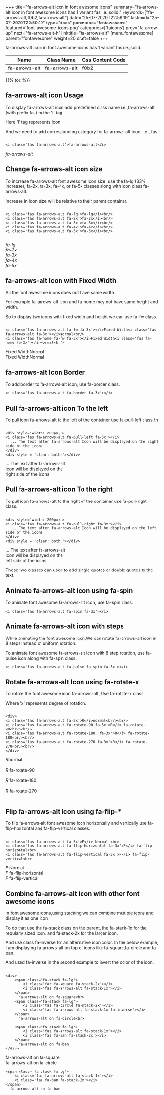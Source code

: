+++
title="fa-arrows-alt icon in font awesome icons"
summary="fa-arrows-alt icon in font awesome icons has 1 variant fas i.e.,solid."
keywords=["fa-arrows-alt,f0b2,fa-arrows-alt"]
date="25-07-2020T22:59:19"
lastmod="25-07-2020T22:59:19"
type="docs"
parentdoc="fontawesome"
featured='font-awesome-icons.png'
categories=['faicons']
prev="fa-arrow-up"
next="fa-arrows-alt-h"
linktitle="fa-arrows-alt"
[menu.fontawesome]
parent="fontawesome"
weight=20
draft=false
+++


fa-arrows-alt icon in font awesome icons has 1 variant fas i.e.,solid.

<div class='table-responsive'><table class='table'><thead><tr><th>Name</th><th>Class Name</th><th>Css Content Code</th></tr></thead><tbody><tr><td>fa-arrows-alt</td><td>fa-arrows-alt</td><td>f0b2</td></tr></tbody></table></div>


{{% toc %}}


## fa-arrows-alt icon Usage

To display fa-arrows-alt icon add predefined class name i.e.,fa-arrows-alt (with prefix fa-) to the 'i' tag.

Here 'i' tag represents icon.

And we need to add corresponding category for fa-arrows-alt icon. i.e., fas.


```

<i class='fas fa-arrows-alt'>fa-arrows-alt</i>
```

<i class='fas fa-arrows-alt'>fa-arrows-alt</i>




## Change fa-arrows-alt icon size
To increase fa-arrows-alt font awesome icon size, use the fa-lg (33% increase), fa-2x, fa-3x, fa-4x, or fa-5x classes along with icon class fa-arrows-alt.

Increase in icon size will be relative to their parent container. 

```

<i class='fas fa-arrows-alt fa-lg'>fa-lg</i><br/>
<i class='fas fa-arrows-alt fa-2x'>fa-2x</i><br/>
<i class='fas fa-arrows-alt fa-3x'>fa-3x</i><br/>
<i class='fas fa-arrows-alt fa-4x'>fa-4x</i><br/>
<i class='fas fa-arrows-alt fa-5x'>fa-5x</i><br/>
            
```

<i class='fas fa-arrows-alt fa-lg'>fa-lg</i><br/>
<i class='fas fa-arrows-alt fa-2x'>fa-2x</i><br/>
<i class='fas fa-arrows-alt fa-3x'>fa-3x</i><br/>
<i class='fas fa-arrows-alt fa-4x'>fa-4x</i><br/>
<i class='fas fa-arrows-alt fa-5x'>fa-5x</i><br/>
            



## fa-arrows-alt Icon with Fixed Width 

All the font awesome icons does not have same width.

For example fa-arrows-alt icon and fa-home may not have same height and width.

So to display two icons with fixed width and height we can use fa-fw class.


```

<i class='fas fa-arrows-alt fa-fw fa-3x'></i>Fixed Width<i class='fas fa-arrows-alt fa-3x'></i>Normal<br/>
<i class='fas fa-home fa-fw fa-3x'></i>Fixed Width<i class='fas fa-home fa-3x'></i>Normal<br/>
```

<i class='fas fa-arrows-alt fa-fw fa-3x'></i>Fixed Width<i class='fas fa-arrows-alt fa-3x'></i>Normal<br/>
<i class='fas fa-home fa-fw fa-3x'></i>Fixed Width<i class='fas fa-home fa-3x'></i>Normal<br/>



## fa-arrows-alt Icon Border 

To add border to fa-arrows-alt icon, use fa-border class.


```
<i class='fas fa-arrows-alt fa-border fa-3x'></i>

```
<i class='fas fa-arrows-alt fa-border fa-3x'></i>





## Pull fa-arrows-alt icon To the left

To pull icon fa-arrows-alt to the left of the container use fa-pull-left class.\n

```

<div style='width: 200px;'>
<i class='fas fa-arrows-alt fa-pull-left fa-3x'></i>
  ... The text after fa-arrows-alt Icon will be displayed on the right side of the icons
</div>
<div style = 'clear: both;'></div>
```

<div style='width: 200px;'>
<i class='fas fa-arrows-alt fa-pull-left fa-3x'></i>
  ... The text after fa-arrows-alt Icon will be displayed on the right side of the icons
</div>
<div style = 'clear: both;'></div>




## Pull fa-arrows-alt icon To the right
To pull icon fa-arrows-alt to the right of the container use fa-pull-right class.

```

<div style='width: 200px;'>
<i class='fas fa-arrows-alt fa-pull-right fa-3x'></i>
  ... The text after fa-arrows-alt Icon will be displayed on the left side of the icons
</div>
<div style = 'clear: both;'></div>
```

<div style='width: 200px;'>
<i class='fas fa-arrows-alt fa-pull-right fa-3x'></i>
  ... The text after fa-arrows-alt Icon will be displayed on the left side of the icons
</div>
<div style = 'clear: both;'></div>

These two classes can used to add single quotes or double quotes to the text.


## Animate fa-arrows-alt icon using fa-spin
To animate font awesome fa-arrows-alt icon, use fa-spin class.

```
<i class='fas fa-arrows-alt fa-spin fa-3x'></i>
```
<i class='fas fa-arrows-alt fa-spin fa-3x'></i>




## Animate fa-arrows-alt icon with steps
While animating the font awesome icon,We can rotate fa-arrows-alt icon in 8 steps instead of uniform rotation.

To animate font awesome fa-arrows-alt icon with 8 step rotation, use fa-pulse icon along with fa-spin class.


```
<i class='fas fa-arrows-alt fa-pulse fa-spin fa-3x'></i>

```
<i class='fas fa-arrows-alt fa-pulse fa-spin fa-3x'></i>





## Rotate fa-arrows-alt Icon using fa-rotate-x
To rotate the font awesome icon fa-arrows-alt, Use fa-rotate-x class

Where 'x' represents degree of rotation.


```

<div>
<i class='fas fa-arrows-alt fa-3x'>R</i>normal<br/><br/>
<i class='fas fa-arrows-alt fa-rotate-90 fa-3x'>R</i> fa-rotate-90<br/><br/> 
<i class='fas fa-arrows-alt fa-rotate-180  fa-3x'>R</i> fa-rotate-180<br/><br/> 
<i class='fas fa-arrows-alt fa-rotate-270 fa-3x'>R</i> fa-rotate-270<br/><br/>
</div>
```

<div>
<i class='fas fa-arrows-alt fa-3x'>R</i>normal<br/><br/>
<i class='fas fa-arrows-alt fa-rotate-90 fa-3x'>R</i> fa-rotate-90<br/><br/> 
<i class='fas fa-arrows-alt fa-rotate-180  fa-3x'>R</i> fa-rotate-180<br/><br/> 
<i class='fas fa-arrows-alt fa-rotate-270 fa-3x'>R</i> fa-rotate-270<br/><br/>
</div>




## Flip fa-arrows-alt Icon using fa-flip-*
To flip fa-arrows-alt font awesome icon horizontally and vertically use fa-flip-horizontal and fa-flip-vertical classes. 

```

<i class='fas fa-arrows-alt fa-3x'>F</i> Normal <br>
<i class='fas fa-arrows-alt fa-flip-horizontal fa-3x'>F</i> fa-flip-horizontal<br>
<i class='fas fa-arrows-alt fa-flip-vertical fa-3x'>F</i> fa-flip-vertical<br>
```

<i class='fas fa-arrows-alt fa-3x'>F</i> Normal <br>
<i class='fas fa-arrows-alt fa-flip-horizontal fa-3x'>F</i> fa-flip-horizontal<br>
<i class='fas fa-arrows-alt fa-flip-vertical fa-3x'>F</i> fa-flip-vertical<br>




## Combine fa-arrows-alt icon with other font awesome icons
In font awesome icons,using stacking we can combine multiple icons and display it as one icon 

To do that use the fa-stack class on the parent, the fa-stack-1x for the regularly sized icon, and fa-stack-2x for the larger icon.

And use class fa-inverse for an alternative icon color. 
In the below example, I am displaying fa-arrows-alt on top of icons like fa-square,fa-circle and fa-ban.

And used fa-inverse in the second example to invert the color of the icon.

```

<div>
    <span class='fa-stack fa-lg'>
        <i class='far fa-square fa-stack-2x'></i>
        <i class='fas fa-arrows-alt fa-stack-1x'></i>
    </span>
      fa-arrows-alt on fa-square<br>
    <span class='fa-stack fa-lg'>
        <i class='fas fa-circle fa-stack-2x'></i>
        <i class='fas fa-arrows-alt fa-stack-1x fa-inverse'></i>
    </span>
      fa-arrows-alt on fa-circle<br>

    <span class='fa-stack fa-lg'>
        <i class='fas fa-arrows-alt fa-stack-1x'></i>
        <i class='fas fa-ban fa-stack-2x'></i>
    </span>
      fa-arrows-alt on fa-ban
</div>
```

<div>
    <span class='fa-stack fa-lg'>
        <i class='far fa-square fa-stack-2x'></i>
        <i class='fas fa-arrows-alt fa-stack-1x'></i>
    </span>
      fa-arrows-alt on fa-square<br>
    <span class='fa-stack fa-lg'>
        <i class='fas fa-circle fa-stack-2x'></i>
        <i class='fas fa-arrows-alt fa-stack-1x fa-inverse'></i>
    </span>
      fa-arrows-alt on fa-circle<br>

    <span class='fa-stack fa-lg'>
        <i class='fas fa-arrows-alt fa-stack-1x'></i>
        <i class='fas fa-ban fa-stack-2x'></i>
    </span>
      fa-arrows-alt on fa-ban
</div>






